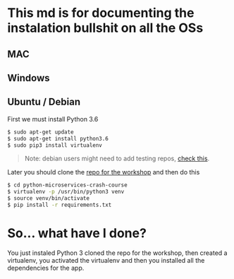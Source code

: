 # This md is for documenting the instalation bullshit on all the OSs

## MAC

## Windows

## Ubuntu / Debian

First we must install Python 3.6

```Bash
$ sudo apt-get update
$ sudo apt-get install python3.6
$ sudo pip3 install virtualenv
```
> Note: debian users might need to add testing repos, [check this](https://unix.stackexchange.com/questions/332641/how-to-install-python-3-6).

Later you should clone the [repo for the workshop](https://github.com/edwinabot/python-microservices-crash-course.git) and then do this

```Bash
$ cd python-microservices-crash-course
$ virtualenv -p /usr/bin/python3 venv
$ source venv/bin/activate
$ pip install -r requirements.txt
```

# So... what have I done?

You just instaled Python 3 cloned the repo for the workshop, then created a virtualenv, you activated the virtualenv and then you installed all the dependencies for the app.